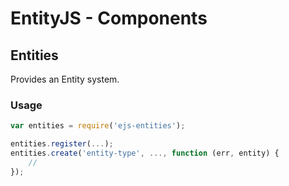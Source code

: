 # EntityJS - Components

## Entities

Provides an Entity system.

### Usage

```javascript
var entities = require('ejs-entities');

entities.register(...);
entities.create('entity-type', ..., function (err, entity) {
    //
});
```
